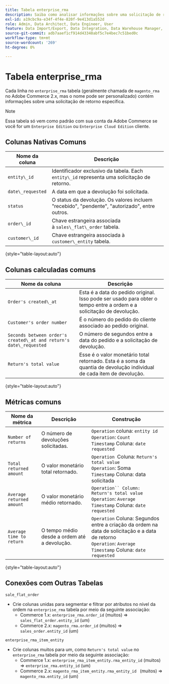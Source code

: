 ```yaml
---
title: Tabela enterprise_rma
description: Saiba como analisar informações sobre uma solicitação de retorno específica.
exl-id: a19cbc9a-e34f-4f4e-820f-9e413d1a552d
role: Admin, Data Architect, Data Engineer, User
feature: Data Import/Export, Data Integration, Data Warehouse Manager, Commerce Tables
source-git-commit: adb7aaef1cf914d43348abf5c7e4bec7c51bed0c
workflow-type: tm+mt
source-wordcount: '269'
ht-degree: 0%

---
```


# Tabela enterprise_rma

Cada linha no `enterprise_rma` tabela (geralmente chamada de `magento_rma` no Adobe Commerce 2.x, mas o nome pode ser personalizado) contém informações sobre uma solicitação de retorno específica.

>[!NOTE]
>
>Essa tabela só vem como padrão com sua conta da Adobe Commerce se você for um `Enterprise Edition` ou `Enterprise Cloud Edition` cliente.

## Colunas Nativas Comuns

| **Nome da coluna** | **Descrição** |
|---|---|
| `entity\_id` | Identificador exclusivo da tabela. Each `entity\_id` representa uma solicitação de retorno. |
| `date\_requested` | A data em que a devolução foi solicitada. |
| `status` | O status da devolução. Os valores incluem &quot;recebido&quot;, &quot;pendente&quot;, &quot;autorizado&quot;, entre outros. |
| `order\_id` | Chave estrangeira associada à `sales\_flat\_order` tabela. |
| `customer\_id` | Chave estrangeira associada à `customer\_entity` tabela. |

{style="table-layout:auto"}

## Colunas calculadas comuns

| **Nome da coluna** | **Descrição** |
|---|---|
| `Order's created\_at` | Esta é a data do pedido original. Isso pode ser usado para obter o tempo entre a ordem e a solicitação de devolução. |
| `Customer's order number` | É o número do pedido do cliente associado ao pedido original. |
| `Seconds between order's created\_at and return's date\_requested` | O número de segundos entre a data do pedido e a solicitação de devolução. |
| `Return's total value` | Esse é o valor monetário total retornado. Esta é a soma da quantia de devolução individual de cada item de devolução. |

{style="table-layout:auto"}

## Métricas comuns

| **Nome da métrica** | **Descrição** | **Construção** |
|---|---|---|
| `Number of returns` | O número de devoluções solicitadas. | `Operation` coluna: `entity id`<br>`Operation`: `Count`<br>`Timestamp` Coluna: `date requested` |
| `Total returned amount` | O valor monetário total retornado. | `Operation `Coluna: `Return's total value`<br>`Operation`: Soma<br>`Timestamp` Coluna: data solicitada |
| `Average returned amount` | O valor monetário médio retornado. | `Operation`` Column: Return's total value`<br>`Operation`: `Average`<br>`Timestamp` Coluna: `date requested` |
| `Average time to return` | O tempo médio desde a ordem até a devolução. | `Operation` Coluna: Segundos entre a criação da ordem na data de solicitação e a data de retorno<br>`Operation`: `Average`<br>`Timestamp` Coluna: `date requested` |

{style="table-layout:auto"}

## Conexões com Outras Tabelas

`sale_flat_order`

* Crie colunas unidas para segmentar e filtrar por atributos no nível da ordem na `enterprise_rma` tabela por meio da seguinte associação:
   * Commerce 1.x: `enterprise_rma.order_id` (muitos) => `sales_flat_order.entity_id` (um)
   * Commerce 2.x: `magento_rma.order_id` (muitos) => `sales_order.entity_id` (um)

`enterprise_rma_item_entity`

* Crie colunas muitos para um, como `Return's total value` no `enterprise_rma` tabela por meio da seguinte associação:
   * Commerce 1.x: `enterprise_rma_item_entity.rma_entity_id` (muitos) => `enterprise_rma.entity_id` (um)
   * Commerce 2.x: `magento_rma_item_entity.rma_entity_id ` (muitos) => `magento_rma.entity_id` (um)
